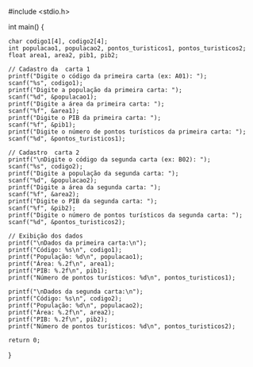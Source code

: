 #include <stdio.h>

int main() {
    
    char codigo1[4], codigo2[4];
    int populacao1, populacao2, pontos_turisticos1, pontos_turisticos2;
    float area1, area2, pib1, pib2;

    // Cadastro da  carta 1
    printf("Digite o código da primeira carta (ex: A01): ");
    scanf("%s", codigo1);
    printf("Digite a população da primeira carta: ");
    scanf("%d", &populacao1);
    printf("Digite a área da primeira carta: ");
    scanf("%f", &area1);
    printf("Digite o PIB da primeira carta: ");
    scanf("%f", &pib1);
    printf("Digite o número de pontos turísticos da primeira carta: ");
    scanf("%d", &pontos_turisticos1);

    // Cadastro  carta 2
    printf("\nDigite o código da segunda carta (ex: B02): ");
    scanf("%s", codigo2);
    printf("Digite a população da segunda carta: ");
    scanf("%d", &populacao2);
    printf("Digite a área da segunda carta: ");
    scanf("%f", &area2);
    printf("Digite o PIB da segunda carta: ");
    scanf("%f", &pib2);
    printf("Digite o número de pontos turísticos da segunda carta: ");
    scanf("%d", &pontos_turisticos2);

    // Exibição dos dados 
    printf("\nDados da primeira carta:\n");
    printf("Código: %s\n", codigo1);
    printf("População: %d\n", populacao1);
    printf("Área: %.2f\n", area1);
    printf("PIB: %.2f\n", pib1);
    printf("Número de pontos turísticos: %d\n", pontos_turisticos1);

    printf("\nDados da segunda carta:\n");
    printf("Código: %s\n", codigo2);
    printf("População: %d\n", populacao2);
    printf("Área: %.2f\n", area2);
    printf("PIB: %.2f\n", pib2);
    printf("Número de pontos turísticos: %d\n", pontos_turisticos2);

    return 0;
}
